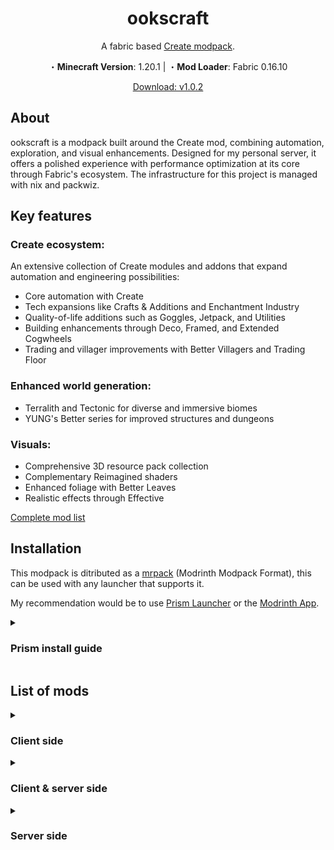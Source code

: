 <h1 align=center> ookscraft </h1>
<p align=center>A fabric based <a href="https://modrinth.com/mod/create-fabric">Create modpack</a>.
<p align=center> ・<strong>Minecraft Version</strong>: 1.20.1 | ・<strong>Mod Loader</strong>: Fabric 0.16.10</p>
<p align=center> <a href="https://github.com/ooks-io/ookscraft/releases/download/v1.0.2/ookscraft-v1.0.2.mrpack">Download: v1.0.2</a>

## About

ookscraft is a modpack built around the Create mod, combining automation,
exploration, and visual enhancements. Designed for my personal server, it offers
a polished experience with performance optimization at its core through Fabric's
ecosystem. The infrastructure for this project is managed with nix and packwiz.

## Key features

### Create ecosystem:

An extensive collection of Create modules and addons that expand automation and
engineering possibilities:

- Core automation with Create
- Tech expansions like Crafts & Additions and Enchantment Industry
- Quality-of-life additions such as Goggles, Jetpack, and Utilities
- Building enhancements through Deco, Framed, and Extended Cogwheels
- Trading and villager improvements with Better Villagers and Trading Floor

### Enhanced world generation:

- Terralith and Tectonic for diverse and immersive biomes
- YUNG's Better series for improved structures and dungeons

### Visuals:

- Comprehensive 3D resource pack collection
- Complementary Reimagined shaders
- Enhanced foliage with Better Leaves
- Realistic effects through Effective

[Complete mod list](#list-of-mods)

## Installation

This modpack is ditributed as a
[mrpack](https://support.modrinth.com/en/articles/8802351-modrinth-modpack-format-mrpack)
(Modrinth Modpack Format), this can be used with any launcher that supports it.

My recommendation would be to use
[Prism Launcher](https://prismlauncher.org/download) or the
[Modrinth App](https://modrinth.com/app).

<details markdown="1">
  <summary><h3>Prism install guide</h3></summary>

1. Install the [Prism Launcher](https://prismlauncher.org/download)
2. Click the `Add Instance` button
3. Go to `Import`
4. Here you can either:

- Enter the following URL into the import field:
  `https://github.com/ooks-io/ookscraft/releases/download/v1.0.2/ookscraft-v1.0.2.mrpack`
- Download the latest
  [release](https://github.com/ooks-io/ookscraft/releases/download/v1.0.2/ookscraft-v1.0.2.mrpack),
  browse and select the downloaded mrpack file.

5. Go to settings and under `java` ensure `Autodetect Java version` is checked.
6. You can now launch the and play the modpack

If you would like to modify the modpack (add/remove mods, resource packs,
shaders), right click the instance and select `Edit`.

</details>

## List of mods

<details>
<summary><h3>Client side</h3></summary>

#### Resource packs

- [3D crops Revamped](https://modrinth.com/resourcepack/3d-crops)
- [3D Models (UltiCraft Sandalone)](https://modrinth.com/resourcepack/ulticraft-models-3d)
- [3D Redstone Wires](https://modrinth.com/resourcepack/gn-redstone3d)
- [Remodeled Doors 3D](https://modrinth.com/resourcepack/remodeled-doors)
- [Motschen's Better Leaves](https://modrinth.com/resourcepack/better-leaves)
- [Better Lanterns](https://modrinth.com/resourcepack/better-lanterns)
- [Compact Font](https://modrinth.com/resourcepack/compact-font)

#### Shaders

- [Complementary Shaders - Reimagined](https://modrinth.com/shader/complementary-reimagined)

#### Mods

##### Libraries

- [Fusion](https://modrinth.com/mod/fusion-connected-textures)
- [Melody](https://modrinth.com/mod/melody)

##### QoL

- [Bridging Mod](https://modrinth.com/mod/bridging-mod)
- [Better Third Person](https://modrinth.com/mod/better-third-person)
- [ClickThrough Plus](https://modrinth.com/plugin/click)

##### UI

- [AppleSkin](https://modrinth.com/mod/appleskin)
- [Loot Journal](https://modrinth.com/mod/loot-journal)
- [Mod Menu](https://modrinth.com/mod/modmenu)
- [Mouse Tweaks](https://modrinth.com/mod/mouse-tweaks)
- [Simple HUD Enhanced](https://modrinth.com/mod/simple-hud-enhanced)

##### Visuals

- [Effective](https://modrinth.com/mod/effective)
- [Iris & Oculus Flywheel Compat](https://modrinth.com/mod/iris-flw-compat)
- [Iris Shaders](https://modrinth.com/mod/iris)
- [Distant Horizons](https://modrinth.com/mod/distanthorizons)
- [Particle Rain](https://modrinth.com/mod/particle-rain)
- [Subtle Effects](https://modrinth.com/mod/subtle-effects)

##### Sounds

- [ImmersiveThunder](https://modrinth.com/mod/immersivethunder)
- [Sound](https://modrinth.com/mod/sound)

##### Optimization

- [BetterGrassify](https://modrinth.com/mod/bettergrassify)
- [Entity Model Features](https://modrinth.com/mod/entity-model-features)
- [Entity Texture Features](https://modrinth.com/mod/entitytexturefeatures)
- [Cull Leaves](https://modrinth.com/mod/cull-leaves)
- [Entity Culling](https://modrinth.com/mod/entityculling)
- [ImmediatelyFast](https://modrinth.com/mod/immediatelyfast)
- [Indium](https://modrinth.com/mod/indium)
- [More Culling](https://modrinth.com/mod/moreculling)
- [Sodium](https://modrinth.com/mod/sodium)
- [Dynamic FPS](https://modrinth.com/mod/dynamic-fps)

</details>

<details>
<summary><h3>Client & server side</h3></summary>

#### Mods

##### Libraries

- [Architectury API](https://modrinth.com/mod/architectury-api)
- [AzureLib](https://modrinth.com/mod/azurelib)
- [bad packets](https://modrinth.com/mod/badpackets)
- [Cloth Config API](https://modrinth.com/mod/cloth-config)
- [Fabric API](https://modrinth.com/mod/fabric-api)
- [Fabric Language Kotlin](https://modrinth.com/mod/fabric-language-kotlin)
- [Forge Config API Port](https://modrinth.com/mod/forge-config-api-port)
- [Geckolib](https://modrinth.com/mod/geckolib)
- [Kiwi](https://modrinth.com/mod/kiwi)
- [Konkrete](https://modrinth.com/mod/konkrete)
- [Patchouli](https://modrinth.com/mod/patchouli)
- [Puzzles Lib](https://modrinth.com/mod/puzzles-lib)
- [SmartBrainLib](https://modrinth.com/mod/smartbrainlib)
- [Sophisticated Core](https://modrinth.com/mod/sophisticated-core)
- [TerraBlender](https://modrinth.com/mod/terrablender)
- [YACL](https://modrinth.com/mod/yacl)
- [YUNG's API](https://modrinth.com/mod/yungs-api)
- [Fzzy Config](https://modrinth.com/mod/fzzy-config)
- [M.R.U](https://modrinth.com/mod/mru)

##### Admin

- [Chunky](https://modrinth.com/plugin/chunky)
- [No Chat Reports](https://modrinth.com/mod/no-chat-reports)

##### Utilities

- [Chalk (Fabric)](https://modrinth.com/mod/chalk)
- [JourneyMap](https://modrinth.com/mod/journeymap)
- [Just Enough Items](https://modrinth.com/mod/jei)
- [Vanilla Refresh](https://modrinth.com/mod/vanilla-refresh)

##### UI

- [AppleSkin](https://modrinth.com/mod/appleskin)
- [Inventory Management](https://modrinth.com/mod/inventory-management)
- [Trade Cycling](https://modrinth.com/mod/trade-cycling)
- [WTHIT](https://modrinth.com/mod/wthit)

##### Optimization

- [Concurrent Chunk Management Engine (Fabric)](https://modrinth.com/mod/c2me-fabric)
- [Lithium](https://modrinth.com/mod/lithium)
- [Memory Leak Fix](https://modrinth.com/mod/memoryleakfix)
- [ModernFix](https://modrinth.com/mod/modernfix)
- [FerriteCore](https://modrinth.com/mod/ferrite-core)

##### World generation

- [Friends & Foes](https://modrinth.com/mod/friends-and-foes)
- [Mobs of Mythology](https://modrinth.com/mod/mobs-of-mythology)
- [Mythic Mounts](https://modrinth.com/mod/mythic-mounts)
- [Naturalist](https://modrinth.com/mod/naturalist)
- [Wildlife](https://modrinth.com/mod/wildlife)

##### Gameplay

- [Comforts](https://modrinth.com/mod/comforts)
- [Create Fabric](https://modrinth.com/mod/create-fabric)
- [Create Crafts & Additions](https://modrinth.com/mod/createaddition)
- [Create Deco](https://modrinth.com/mod/create-deco)
- [Create Enchantment Industry Fabric](https://modrinth.com/mod/create-enchantment-industry-fabric)
- [Create Goggles](https://modrinth.com/mod/create-goggles)
- [Create Jetpack](https://modrinth.com/mod/create-jetpack)
- [Create Ore Excavation](https://modrinth.com/mod/create-ore-excavation)
- [Create Utilities](https://modrinth.com/mod/create-utilities)
- [Create: Bells & Whistles](https://modrinth.com/mod/bellsandwhistles)
- [Create: Better Villagers](https://modrinth.com/mod/create-better-villagers)
- [Create: Copycats+](https://modrinth.com/mod/copycats)
- [Create: Extended Cogwheels](https://modrinth.com/mod/extended-cogwheels)
- [Create: Framed](https://modrinth.com/mod/create-framed)
- [Create: Power Loader](https://modrinth.com/mod/create-power-loader)
- [Create: Steam 'n' Rails](https://modrinth.com/mod/create-steam-n-rails)
- [Create: Trading Floor](https://modrinth.com/mod/create-trading-floor)
- [Easy Anvils](https://modrinth.com/mod/easy-anvils)
- [Easy Magic](https://modrinth.com/mod/easy-magic)
- [Farmer's Delight](https://modrinth.com/mod/farmers-delight-fabric)
- [ReFramed](https://modrinth.com/mod/reframed)
- [Sophisticated Backpacks](https://modrinth.com/mod/sophisticated-backpacks)

</details>

<details>
<summary><h3>Server side</h3></summary>

#### Mods

##### Libraries

- [Lithostitched](https://modrinth.com/mod/lithostitched)

##### World generation

- [Dungeons and Taverns](https://modrinth.com/mod/dungeons-and-taverns)
- [Sparse Structures](https://modrinth.com/mod/sparsestructures)
- [Tectonic](https://modrinth.com/mod/tectonic)
- [Terralith](https://modrinth.com/mod/terralith)
- [YUNG's Better Desert Temples](https://modrinth.com/mod/yungs-better-desert-temples)
- [YUNG's Better Dungeons](https://modrinth.com/mod/yungs-better-dungeons)
- [YUNG's Better Jungle Temples](https://modrinth.com/mod/yungs-better-jungle-temples)
- [YUNG's Better Nether Fortresses](https://modrinth.com/mod/yungs-better-nether-fortresses)
- [YUNG's Better Ocean Monuments](https://modrinth.com/mod/yungs-better-ocean-monuments)
- [YUNG's Better Strongholds](https://modrinth.com/mod/yungs-better-strongholds)
- [YUNG's Better Witch Huts](https://modrinth.com/mod/yungs-better-witch-huts)
- [YUNG's Bridges](https://modrinth.com/mod/yungs-bridges)
- [YUNG's Cave Biomes](https://modrinth.com/mod/yungs-better-caves)
- [YUNG's Cave Biomes Delight](https://modrinth.com/datapack/cave-biomes-delight)
- [YUNG's Extras](https://modrinth.com/mod/yungs-extras)

##### Utilities

- [Companion](https://modrinth.com/mod/companion)

##### Optimization

- [Noisium](https://modrinth.com/mod/noisium)

</details>

